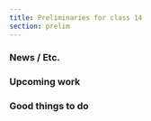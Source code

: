 ```yaml
---
title: Preliminaries for class 14
section: prelim
---
```

### News / Etc.

### Upcoming work

### Good things to do
